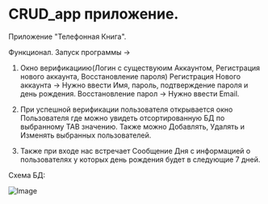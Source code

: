 # CRUD_app приложение. 

Приложение "Телефонная Книга". 

Функционал. 
Запуск программы -> 
1) Окно верификациию(Логин с существуюим Аккаунтом, Регистрация нового аккаунта, Восстановление пароля) 
   Регистрация Нового аккаунта -> Нужно ввести Имя, пароль, подтверждение пароля и день рождения.
   Восстановление парол -> Нужно ввести Email. 

2) При успешной верификации пользователя открывается окно Пользователя где можно увидеть отсортированную БД по выбранному TAB значению.
   Также можно Добавлять, Удалять и Изменять выбранных пользователей. 
3) Также при входе нас встречает Сообщение Дня с информацией о пользователях у которых день рождения будет в следующие 7 дней. 

Схема БД:
   
![Image](https://user-images.githubusercontent.com/48185629/126081804-477f4caf-dc10-49d6-aaa4-00bd9b9e1cfd.PNG)


